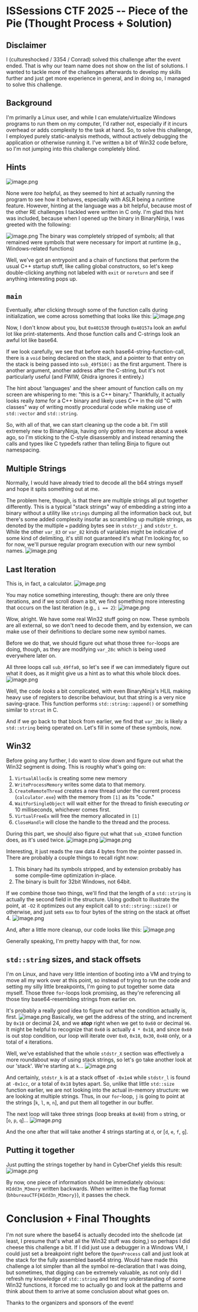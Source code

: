 # ISSessions CTF 2025 -- Piece of the Pie (Thought Process + Solution)
## Disclaimer
I (cultureshocked / 3354 / Conrad) solved this challenge after the event ended. That is why our team name does not show on the list of solutions. I wanted to tackle more of the challenges afterwards to develop my skills further and just get more experience in general, and in doing so, I managed to solve this challenge.

## Background
I'm primarily a Linux user, and while I can emulate/virtualize Windows programs to run them on my computer, I'd rather not, especially if it incurs overhead or adds complexity to the task at hand. So, to solve this challenge, I employed purely static-analysis methods, without actively debugging the application or otherwise running it. I've written a bit of Win32 code before, so I'm not jumping into this challenge completely blind.

## Hints
![image.png](img/image_1739502179782_0.png)

None were _too_ helpful, as they seemed to hint at actually running the program to see how it behaves, especially with ASLR being a runtime feature. However, hinting at the language was a bit helpful, because most of the other RE challenges I tackled were written in C only. I'm glad this hint was included, because when I opened up the binary in BinaryNinja, I was greeted with the following:

![image.png](img/image_1739496200378_0.png)
The binary was completely stripped of symbols; all that remained were symbols that were necessary for import at runtime (e.g., Windows-related functions)

Well, we've got an entrypoint and a chain of functions that perform the usual C++ startup stuff, like calling global constructors, so let's keep double-clicking anything not labeled with `exit` or `noreturn` and see if anything interesting pops up.

## `main`
Eventually, after clicking through some of the function calls during initialization, we come across something that looks like this:
![image.png](img/image_1739496670935_0.png)

Now, I don't know about you, but `0x401530` through `0x40157a` look an awful lot like print-statements. And those function calls and C-strings look an awful lot like base64.

If we look carefully, we see that before each base64-string-function-call, there is a `void` being declared on the stack, and a pointer to that entry on the stack is being passed into `sub_49f510()` as the first argument. There is another argument, another address after the C-string, but it's not particularly useful (and FWIW, Ghidra ignores it entirely.)

The hint about 'languages' and the sheer amount of function calls on my screen are whispering to me: "this is a C++ binary." Thankfully, it actually looks really _tame_ for a C++ binary and likely uses C++ in the old "C with classes" way of writing mostly procedural code while making use of `std::vector` and `std::string`.

So, with all of that, we can start cleaning up the code a bit. I'm still extremely new to BinaryNinja, having only gotten my license about a week ago, so I'm sticking to the C-style disassembly and instead renaming the calls and types like C typedefs rather than telling Binja to figure out namespacing.

## Multiple Strings
Normally, I would have already tried to decode all the b64 strings myself and hope it spits something out at me.

The problem here, though, is that there are multiple strings all put together differently. This is a typical "stack strings" way of embedding a string into a binary without a utility like `strings` dumping all the information back out, but there's some added complexity insofar as scrambling up multiple strings, as denoted by the multiple `=` padding bytes see in `stdstr_j` and `stdstr_t`. While the other `var_83` or `var_82` kinds of variables might be indicative of some kind of delimiting, it's still not guaranteed it's what I'm looking for, so for now, we'll pursue regular program execution with our new symbol names.
![image.png](img/image_1739497559121_0.png)

## Last Iteration
This is, in fact, a calculator.
![image.png](img/image_1739497845771_0.png)

You may notice something interesting, though: there are only three iterations, and if we scroll down a bit, we find something more interesting that occurs on the last iteration (e.g., `i == 2`):
![image.png](img/image_1739497906754_0.png)

Wow, alright. We have some real Win32 stuff going on now. These symbols are all external, so we don't need to decode them, and by extension, we can make use of their definitions to declare some new symbol names.

Before we do that, we should figure out what those three `for`-loops are doing, though, as they are modifying `var_28c` which is being used everywhere later on.

All three loops call `sub_49ffa0`, so let's see if we can immediately figure out what it does, as it might give us a hint as to what this whole block does.
![image.png](img/image_1739498167194_0.png)

Well, the code _looks_ a bit complicated, with even BinaryNinja's HLIL making heavy use of registers to describe behaviour, but that string is a very nice saving-grace. This function performs `std::string::append()` or something similar to `strcat` in C.

And if we go back to that block from earlier, we find that `var_28c` is likely a `std::string` being operated on. Let's fill in some of these symbols, now.

## Win32
Before going any further, I do want to slow down and figure out what the Win32 segment is doing. This is roughly what's going on:
1. `VirtualAllocEx` is creating some new memory
2. `WriteProcessMemory` writes some data to that memory.
3. `CreateRemoteThread` creates a new thread under the current process (`calculator.exe`) with the memory from `[1]` as its "code."
4. `WaitForSingleObject` will wait either for the thread to finish executing _or_ 10 milliseconds, whichever comes first.
5. `VirtualFreeEx` will free the memory allocated in `[1]`
6. `CloseHandle` will close the handle to the thread and the process.

During this part, we should also figure out what that `sub_4310e0` function does, as it's used twice.
![image.png](img/image_1739498686099_0.png)
![image.png](img/image_1739498711037_0.png)

Interesting, it just reads the raw data 4 bytes from the pointer passed in. There are probably a couple things to recall right now:

1. This binary had its symbols stripped, and by extension probably has some compile-time optimization in-place.
2. The binary is built for 32bit Windows, not 64bit. 

If we combine those two things, we'll find that the length of a `std::string` is actually the second field in the structure. Using godbolt to illustrate the point, at `-O2` it optimizes out any explicit call to `std::string::size()` or otherwise, and just sets `eax` to four bytes of the string on the stack at offset 4.
![image.png](img/image_1739499477507_0.png)

And, after a little more cleanup, our code looks like this:
![image.png](img/image_1739499802965_0.png)

Generally speaking, I'm pretty happy with that, for now.

## `std::string` sizes, and stack offsets
I'm on Linux, and have very little intention of booting into a VM and trying to move all my work over at this point, so instead of trying to run the code and setting my silly little breakpoints, I'm going to put together some data myself. Those three `for`-loops look promising, as they're referencing all those tiny base64-resembling strings from earlier on.

It's probably a really good idea to figure out what the condition actually is, first.
![image.png](img/image_1739499988260_0.png)
Basically, we get the address of the string, and increment by `0x18` or decimal 24, and we **_stop_** right when we get to `0x60` or decimal `96`. It might be helpful to recognize that `0x60` is actually `4 * 0x18`, and since `0x60` is out stop condition, our loop will iterate over `0x0`, `0x18`, `0x30`, `0x48` only, or a total of `4` iterations.

Well, we've established that the whole `stdstr_X` section was effectively a more roundabout way of using stack strings, so let's go take another look at our 'stack'. We're starting at `k`...
![image.png](img/image_1739500198825_0.png)

And certainly, `stdstr_k` is at a stack offset of `-0x1e4` while `stdstr_l` is found at `-0x1cc`, or a total of `0x18` bytes apart. So, unlike that little `std::size` function earlier, we are not looking into the actual in-memory structure: we are looking at multiple strings.
Thus, in our `for`-loop, `j` is going to point at the strings [`k`, `l`, `m`, `n`\], and put them all together in our buffer.

The next loop will take three strings (loop breaks at `0x48`) from `o` string, or [`o`, `p`, `q`\]...
![image.png](img/image_1739500470306_0.png)

And the one after that will take another 4 strings starting at `d`, or [`d`, `e`, `f`, `g`\].

## Putting it together
Just putting the strings together by hand in CyberChef yields this result:
![image.png](img/image_1739500643322_0.png)

By now, one piece of information should be immediately obvious: `HIdd3n_M3mory` written backwards.
When written in the flag format (`bhbureauCTF{HIdd3n_M3mory}`), it passes the check.

# Conclusion + Final Thoughts
I'm not sure where the base64 is actually decoded into the shellcode (at least, I presume that's what all the Win32 stuff was doing,) so perhaps I did cheese this challenge a bit. If I did just use a debugger in a Windows VM, I could just set a breakpoint right before the `OpenProcess` call and just look at the stack for the fully assembled base64 string. Would have made this challenge a lot simpler than all the symbol re-declaration that I was doing, but sometimes, that digging can be extremely valuable, as not only did I refresh my knowledge of `std::string` and test my understanding of some Win32 functions, it forced me to actually go and look at the patterns and think about them to arrive at some conclusion about what goes on.

Thanks to the organizers and sponsors of the event!
